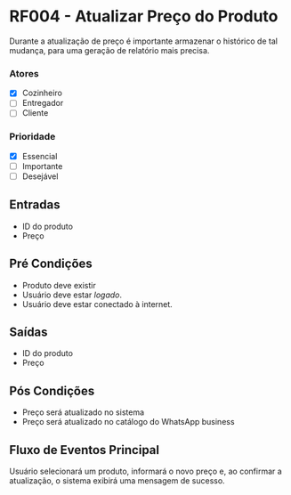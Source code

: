 # RF004 - Atualizar Preço do Produto

Durante a atualização de preço é importante armazenar o histórico de tal mudança, para uma geração de relatório mais precisa.

### Atores

* [x] Cozinheiro
* [ ] Entregador
* [ ] Cliente

### Prioridade

* [x] Essencial
* [ ] Importante
* [ ] Desejável

## Entradas

* ID do produto
* Preço

## Pré Condições

* Produto deve existir
* Usuário deve estar _logado_.
* Usuário deve estar conectado à internet.

## Saídas

* ID do produto
* Preço

## Pós Condições

* Preço será atualizado no sistema
* Preço será atualizado no catálogo do WhatsApp business

## Fluxo de Eventos Principal

Usuário selecionará um produto, informará o novo preço e, ao confirmar a atualização, o sistema exibirá uma mensagem de sucesso.
